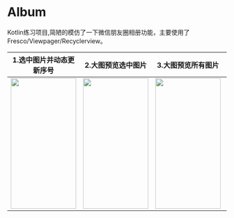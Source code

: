 # Album
Kotlin练习项目,简陋的模仿了一下微信朋友圈相册功能，主要使用了Fresco/Viewpager/Recyclerview。


1.选中图片并动态更新序号 | 2.大图预览选中图片 |3.大图预览所有图片 |4.更改图片选中状态
-|-|-|-
<img src = https://github.com/Wendyys/Album/blob/master/gif/step1.gif width = 150 height = 300> | <img src = https://github.com/Wendyys/Album/blob/master/gif/step2.gif width = 150 height = 300> | <img src = https://github.com/Wendyys/Album/blob/master/gif/step3.gif width = 150 height = 300> | <img src = https://github.com/Wendyys/Album/blob/master/gif/step4.gif width = 150 height = 300>

